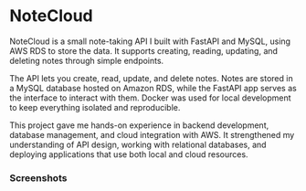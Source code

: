 # NoteCloud

NoteCloud is a small note-taking API I built with FastAPI and MySQL, using AWS RDS to store the data. It supports creating, reading, updating, and deleting notes through simple endpoints.

The API lets you create, read, update, and delete notes. Notes are stored in a MySQL database hosted on Amazon RDS, while the FastAPI app serves as the interface to interact with them. Docker was used for local development to keep everything isolated and reproducible.

This project gave me hands-on experience in backend development, database management, and cloud integration with AWS. It strengthened my understanding of API design, working with relational databases, and deploying applications that use both local and cloud resources.

### Screenshots
